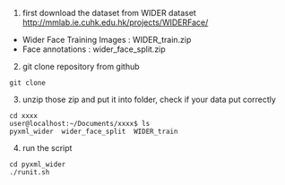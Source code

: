 
1. first download the dataset from WIDER dataset
http://mmlab.ie.cuhk.edu.hk/projects/WIDERFace/
- Wider Face Training Images : WIDER_train.zip
- Face annotations : wider_face_split.zip

2. git clone repository from github
```
git clone 

```

3. unzip those zip and put it into folder, 
check if your data put correctly
```
cd xxxx
user@localhost:~/Documents/xxxx$ ls
pyxml_wider  wider_face_split  WIDER_train
```

4. run the script
```
cd pyxml_wider
./runit.sh
```
